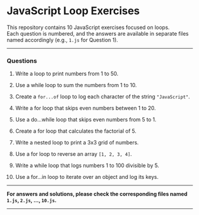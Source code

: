 # JavaScript Loop Exercises

This repository contains 10 JavaScript exercises focused on loops.  
Each question is numbered, and the answers are available in separate files named accordingly (e.g., `1.js` for Question 1).

---

### Questions

1. Write a loop to print numbers from 1 to 50.

2. Use a while loop to sum the numbers from 1 to 10.

3. Create a `for...of` loop to log each character of the string `"JavaScript"`.

4. Write a for loop that skips even numbers between 1 to 20.

5. Use a do...while loop that skips even numbers from 5 to 1.

6. Create a for loop that calculates the factorial of 5.

7. Write a nested loop to print a 3x3 grid of numbers.

8. Use a for loop to reverse an array `[1, 2, 3, 4]`.

9. Write a while loop that logs numbers 1 to 100 divisible by 5.

10. Use a for...in loop to iterate over an object and log its keys.

---

**For answers and solutions, please check the corresponding files named `1.js`, `2.js`, ..., `10.js`.**

---
